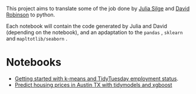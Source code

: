 
This project aims to translate some of the job done by [Julia
Silge](https://juliasilge.com/) and [David
Robinson](https://github.com/dgrtwo) to python.

Each notebook will contain the code generated by Julia and David
(depending on the notebook), and an apdaptation to the `pandas` ,
`sklearn` and `mapltotlib/seaborn` .

# Notebooks

-   [Getting started with k-means and TidyTuesday employment
    status](./notebooks/k-means-employment/k-means-employment.md).
-   [Predict housing prices in Austin TX with tidymodels and xgboost](./notebooks/housing-prices-Austin-TX/housing-prices-austin-tx.md)
